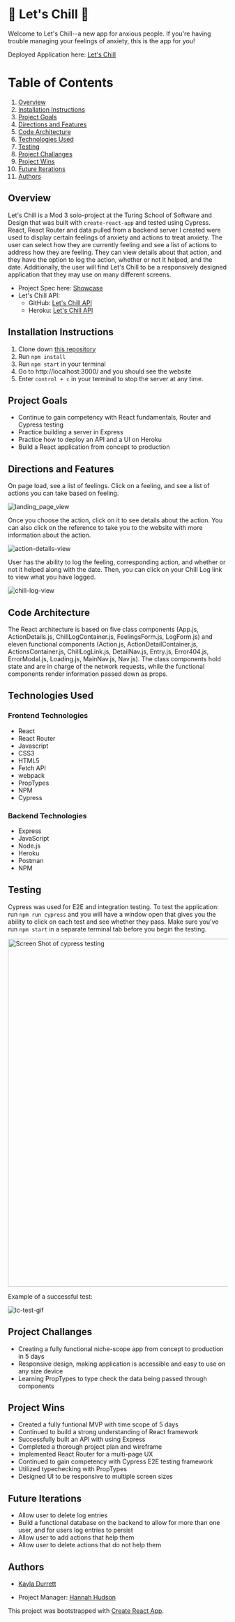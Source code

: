# 🧊 Let's Chill 🧊 

Welcome to Let's Chill--a new app for anxious people. If you're having trouble managing your feelings of anxiety, this is the app for you!

Deployed Application here: [Let's Chill](http://lets-chill-ui.herokuapp.com/)

# Table of Contents

1. [Overview](#overview)
2. [Installation Instructions](#installationInstructions)
3. [Project Goals](#projectGoals)
4. [Directions and Features](#directions)
5. [Code Architecture](#codeArchitecture)
6. [Technologies Used](#techUsed)
7. [Testing](#testing)
8. [Project Challanges](#projectChallanges)
9. [Project Wins](#projectWins)
10. [Future Iterations](#futureIterations)
11. [Authors](#authors)

## Overview <a name="overview"></a>

Let's Chill is a Mod 3 solo-project at the Turing School of Software and Design that was built with `create-react-app` and tested using Cypress. React, React Router and data pulled from a backend server I created were used to display certain feelings of anxiety and actions to treat anxiety. The user can select how they are currently feeling and see a list of actions to address how they are feeling. They can view details about that action, and they have the option to log the action, whether or not it helped, and the date. Additionally, the user will find Let's Chill to be a responsively designed application that they may use on many different screens.

- Project Spec here: [Showcase](https://frontend.turing.edu/projects/module-3/showcase.html)
- Let's Chill API: 
    - GitHub: [Let's Chill API](https://github.com/krdurrett/Lets-Chill-api)
    - Heroku: [Let's Chill API](https://lets-chill-api.herokuapp.com/api/v1/actions)


## Installation Instructions <a name="installationInstructions"></a>

1. Clone down [this repository](https://github.com/krdurrett/Lets_Chill_ui)
2. Run `npm install`
3. Run `npm start` in your terminal
4. Go to http://localhost:3000/ and you should see the website
5. Enter `control + c` in your terminal to stop the server at any time.

## Project Goals <a name="projectGoals"></a>

- Continue to gain competency with React fundamentals, Router and Cypress testing
- Practice building a server in Express 
- Practice how to deploy an API and a UI on Heroku
- Build a React application from concept to production


## Directions and Features <a name="directions"></a>

On page load, see a list of feelings. Click on a feeling, and see a list of actions you can take based on feeling. 

![landing_page_view]()

Once you choose the action, click on it to see details about the action. You can also click on the reference to take you to the website with more information about the action.

![action-details-view]()

User has the ability to log the feeling, corresponding action, and whether or not it helped along with the date. Then, you can click on your Chill Log link to view what you have logged.

![chill-log-view]()

## Code Architecture <a name="codeArchitecture"></a>

The React architecture is based on five class components (App.js, ActionDetails.js, ChillLogContainer.js, FeelingsForm.js, LogForm.js) and eleven functional components (Action.js, ActionDetailContainer.js, ActionsContainer.js, ChillLogLink.js, DetailNav.js, Entry.js, Error404.js, ErrorModal.js, Loading.js, MainNav.js, Nav.js). The class components hold state and are in charge of the network requests, while the functional components render information passed down as props.

## Technologies Used <a name="techUsed"></a>

### Frontend Technologies
- React
- React Router
- Javascript
- CSS3
- HTML5
- Fetch API
- webpack
- PropTypes
- NPM
- Cypress

### Backend Technologies

- Express
- JavaScript
- Node.js
- Heroku
- Postman
- NPM

## Testing <a name="testing"></a>

Cypress was used for E2E and integration testing. To test the application: run `npm run cypress` and you will have a window open that gives you the ability to click on each test and see whether they pass. Make sure you've run `npm start` in a separate terminal tab before you begin the testing. 

<img width="797" alt="Screen Shot of cypress testing" src="https://user-images.githubusercontent.com/88299275/156936775-7fff2bb1-751e-4e5c-9393-16febf513ca1.png">

Example of a successful test:

![lc-test-gif](https://media.giphy.com/media/lQxD3KWUsyjBmmUCgb/giphy.gif)

## Project Challanges <a name="projectChallanges"></a>

- Creating a fully functional niche-scope app from concept to production in 5 days
- Responsive design, making application is accessible and easy to use on any size device
- Learning PropTypes to type check the data being passed through components


## Project Wins <a name="projectWins"></a>

- Created a fully funtional MVP with time scope of 5 days
- Continued to build a strong understanding of React framework 
- Successfully built an API with using Express
- Completed a thorough project plan and wireframe
- Implemented React Router for a multi-page UX
- Continued to gain competency with Cypress E2E testing framework
- Utilized typechecking with PropTypes
- Designed UI to be responsive to multiple screen sizes

## Future Iterations <a name="futureIterations"></a>

- Allow user to delete log entries
- Build a functional database on the backend to allow for more than one user, and for users log entries to persist
- Allow user to add actions that help them
- Allow user to delete actions that do not help them

## Authors

- [Kayla Durrett](https://github.com/krdurrett)

- Project Manager: [Hannah Hudson](https://github.com/hannahhch)

This project was bootstrapped with [Create React App](https://github.com/facebook/create-react-app).
